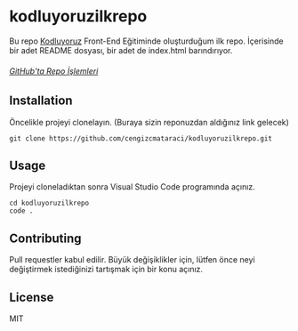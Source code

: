 # kodluyoruzilkrepo
Bu repo [Kodluyoruz](https://kodluyoruz.org/tr/kodluyoruz/) Front-End Eğitiminde oluşturduğum ilk repo. İçerisinde bir adet README dosyası, bir adet de index.html barındırıyor. 
###### [GitHub'ta Repo İşlemleri](https://github.com/ulkrylcin/kodluyoruzilkrepo/compare/master?expand=1#diff-fd76984619d7aab4102f7f5f05412b70bc4d34dd9a8e879629e466198b09a3e3)
## Installation
Öncelikle projeyi clonelayın. (Buraya sizin reponuzdan aldığınız link gelecek)
```     
git clone https://github.com/cengizcmataraci/kodluyoruzilkrepo.git
```
## Usage
Projeyi cloneladıktan sonra Visual Studio Code programında açınız.

```Linux için:
cd kodluyoruzilkrepo
code . 
``` 
## Contributing
Pull requestler kabul edilir. Büyük değişiklikler için, lütfen önce neyi değiştirmek istediğinizi tartışmak için bir konu açınız.
## License
MIT
